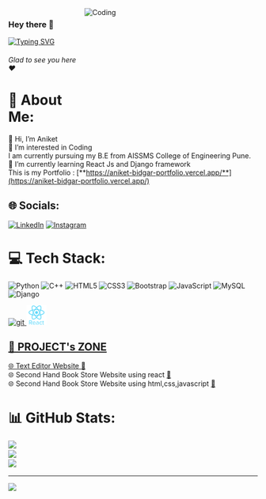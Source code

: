 <img align="right" alt="Coding" width="350" height="220" src="https://user-images.githubusercontent.com/74038190/212749447-bfb7e725-6987-49d9-ae85-2015e3e7cc41.gif">

### Hey there :wave:
[![Typing SVG](https://readme-typing-svg.herokuapp.com?color=%2336BCF7&lines=This+is+Aniket+Bidgar)](https://git.io/typing-svg)
###### Glad to see you here :heart:

# 💫 About Me:
👋 Hi, I’m Aniket<br>👀 I’m interested in Coding<br>
I am currently pursuing my B.E from AISSMS College of Engineering Pune.<br>
🌱 I’m currently learning React Js and Django framework<br>
This is my Portfolio :  [**https://aniket-bidgar-portfolio.vercel.app/**](https://aniket-bidgar-portfolio.vercel.app/)
<br>
 



## 🌐 Socials:
[![LinkedIn](https://img.shields.io/badge/LinkedIn-%230077B5.svg?logo=linkedin&logoColor=white)](https://www.linkedin.com/in/aniket-bidgar-335381250/) 
[![Instagram](https://img.shields.io/badge/Instagram-%23E4405F.svg?logo=Instagram&logoColor=white)](https://www.instagram.com/aniketbidgar2/) 

# 💻 Tech Stack:
 ![Python](https://img.shields.io/badge/python-3670A0?style=for-the-badge&logo=python&logoColor=ffdd54) ![C++](https://img.shields.io/badge/c++-%2300599C.svg?style=for-the-badge&logo=c%2B%2B&logoColor=white) ![HTML5](https://img.shields.io/badge/html5-%23E34F26.svg?style=for-the-badge&logo=html5&logoColor=white) ![CSS3](https://img.shields.io/badge/css3-%231572B6.svg?style=for-the-badge&logo=css3&logoColor=white) ![Bootstrap](https://img.shields.io/badge/bootstrap-%23563D7C.svg?style=for-the-badge&logo=bootstrap&logoColor=white) ![JavaScript](https://img.shields.io/badge/javascript-%23323330.svg?style=for-the-badge&logo=javascript&logoColor=%23F7DF1E) ![MySQL](https://img.shields.io/badge/mysql-%2300f.svg?style=for-the-badge&logo=mysql&logoColor=white) ![Django](https://img.shields.io/badge/django-%23092E20.svg?style=for-the-badge&logo=django&logoColor=white)
<p align="left"> <a href="https://git-scm.com/" target="_blank" rel="noreferrer"> <img src="https://www.vectorlogo.zone/logos/git-scm/git-scm-icon.svg" alt="git" width="40" height="40"/> </a> <a href="https://reactjs.org/" target="_blank" rel="noreferrer"> <img src="https://raw.githubusercontent.com/devicons/devicon/master/icons/react/react-original-wordmark.svg" alt="react" width="40" height="40"/>




## 📝 PROJECT's ZONE
🌐  Text Editor Website [**🔗**](https://texteditorium.vercel.app/)
<br>
🌐  Second Hand Book Store Website using react [**🔗**](https://bookshelf2nd.vercel.app/)
<br>
🌐  Second Hand Book Store Website using html,css,javascript [**🔗**](https://bookshelf2nd-basic.vercel.app/)


# 📊 GitHub Stats:
![](https://github-readme-stats.vercel.app/api?username=aniketbidgar3&theme=dark&hide_border=false&include_all_commits=false&count_private=false)<br/>
![](https://github-readme-streak-stats.herokuapp.com/?user=aniketbidgar3&theme=dark&hide_border=false)<br/>
![](https://github-readme-stats.vercel.app/api/top-langs/?username=aniketbidgar3&theme=dark&hide_border=false&include_all_commits=false&count_private=false&layout=compact)


---
[![](https://visitcount.itsvg.in/api?id=aniketbidgar3&icon=5&color=2)](https://visitcount.itsvg.in)


